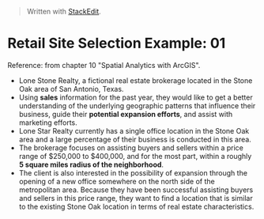 


> Written with [StackEdit](https://stackedit.io/).

# Retail Site Selection Example: 01

Reference: from chapter 10 "Spatial Analytics with ArcGIS".

- Lone Stone Realty, a fictional real estate brokerage located in the Stone Oak area of San
Antonio, Texas.
- Using **sales** information for the past year, they would like to get a better understanding of the underlying geographic patterns that influence their business, guide their **potential expansion efforts**, and assist with marketing efforts.
- Lone Star Realty currently has a single office location in the Stone Oak area and a large
percentage of their business is conducted in this area.
- The brokerage focuses on assisting buyers and sellers within a price range of $250,000 to $400,000, and for the most part, within a roughly **5 square miles radius of the neighborhood**.
- The client is also interested in the possibility of expansion through the opening of a new office somewhere on the north side of the metropolitan area. Because they have been successful assisting buyers and sellers in this price range, they want to find a location that is similar to the existing Stone Oak location in terms of real estate characteristics.
<!--stackedit_data:
eyJoaXN0b3J5IjpbLTY0ODI3MDc1M119
-->